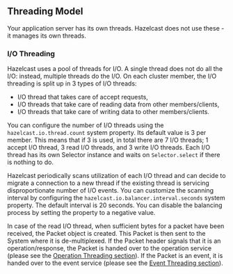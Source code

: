 ## Threading Model

Your application server has its own threads. Hazelcast does not use these - it manages its own threads.

### I/O Threading

Hazelcast uses a pool of threads for I/O. A single thread does not do all the I/O: instead, multiple threads do the I/O. On each cluster member, the I/O threading is split up in 3 types of I/O threads:

* I/O thread that takes care of accept requests,
* I/O threads that take care of reading data from other members/clients,
* I/O threads that take care of writing data to other members/clients.

You can configure the number of I/O threads using the `hazelcast.io.thread.count` system property. Its default value is 3 per member. 
This means that if 3 is used, in total there are 7 I/O threads; 1 accept I/O thread, 3 read I/O threads, and 3 write I/O threads. Each I/O thread has its own Selector instance and waits on `Selector.select` if there is nothing to do.

Hazelcast periodically scans utilization of each I/O thread and can decide to migrate a connection to a new thread if the existing thread is servicing disproportionate number of I/O events. You can customize the scanning interval by configuring the `hazelcast.io.balancer.interval.seconds` system property. The default interval is 20 seconds. You can disable the balancing process by setting the property to a negative value.

In case of the read I/O thread, when sufficient bytes for a packet have been received, the Packet object is created. This Packet is 
then sent to the System where it is de-multiplexed. If the Packet header signals that it is an operation/response, the Packet is handed 
over to the operation service (please see the [Operation Threading section](#operation-threading)). If the Packet is an event, it is handed 
over to the event service (please see the [Event Threading section](#event-threading)). 

